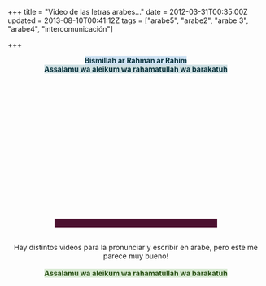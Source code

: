 +++
title = "Video de las letras arabes..."
date = 2012-03-31T00:35:00Z
updated = 2013-08-10T00:41:12Z
tags = ["arabe5", "arabe2", "arabe 3", "arabe4", "intercomunicación"]

+++

<div dir="ltr" style="text-align: left;" trbidi="on"><div class="separator" style="clear: both; text-align: center;"><span style="background-color: #cfe2f3; color: #0c343d;"><b>Bismillah ar Rahman ar Rahim</b></span></div><div class="separator" style="clear: both; text-align: center;"><span style="background-color: #d0e0e3; color: #0c343d;"><b>Assalamu wa aleikum wa rahamatullah wa barakatuh</b></span></div><div class="separator" style="clear: both; text-align: center;"><span style="background-color: #d0e0e3; color: #0c343d;"><b><br /></b></span></div><div class="separator" style="clear: both; text-align: center;"><span style="background-color: #d0e0e3; color: #0c343d;"><b><br /></b></span></div><div class="separator" style="clear: both; text-align: center;"><span style="background-color: #4c1130;"><object class="BLOGGER-youtube-video" classid="clsid:D27CDB6E-AE6D-11cf-96B8-444553540000" codebase="http://download.macromedia.com/pub/shockwave/cabs/flash/swflash.cab#version=6,0,40,0" data-thumbnail-src="http://2.gvt0.com/vi/XEQyxeqfxkI/0.jpg" height="266" width="320"><param name="movie" value="http://www.youtube.com/v/XEQyxeqfxkI&fs=1&source=uds" />  <param name="bgcolor" value="#FFFFFF" />  <embed width="320" height="266"  src="http://www.youtube.com/v/XEQyxeqfxkI&fs=1&source=uds" type="application/x-shockwave-flash"></embed></object></span></div><br /><br /><div style="text-align: center;">Hay distintos videos para la pronunciar y escribir en arabe, pero este me parece muy bueno!<br /><br /><span style="background-color: #d9ead3; color: #274e13;"><b>Assalamu wa aleikum wa rahamatullah wa barakatuh</b></span></div></div>
